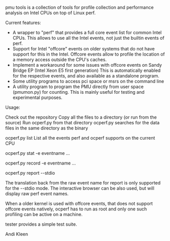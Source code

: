 
pmu tools is a collection of tools for profile collection and performance
analysis on Intel CPUs on top of Linux perf.

Current features:

- A wrapper to "perf" that provides a full core event list for 
common Intel CPUs. This allows to use all the Intel events,
not just the builtin events of perf.
- Support for Intel "offcore" events on older systems that
do not have support for  this in the Intel. Offcore events
allow to profile the location of a memory access outside the
CPU's caches.
- Implement a workaround for some issues with offcore events 
on Sandy Bridge EP (Intel Xeon E5 first generation)
This is automatically enabled for the respective events, and also
available as a standalone program.
- Some utility programs to access pci space or msrs on
the command line
- A utility program to program the PMU directly from user space
(pmumon.py) for counting. This is mainly useful for testing
and experimental purposes.

Usage:

Check out the repository
Copy all the files to a directory (or run from the source)
Run ocperf.py from that directory
ocperf.py searches for the data files in the same directory
as the binary

ocperf.py list
List all the events perf and ocperf supports on the current CPU

ocperf.py stat -e eventname ... 

ocperf.py record -e eventname ...

ocperf.py report --stdio

The translation back from the raw event name for report is only supported
for the --stdio mode. The interactive browser can be also used, but will
display raw perf event names.

When a older kernel is used with offcore events,
that does not support offcore events natively, ocperf has to run
as root and only one such profiling can be active on a machine.

tester provides a simple test suite.

Andi Kleen
